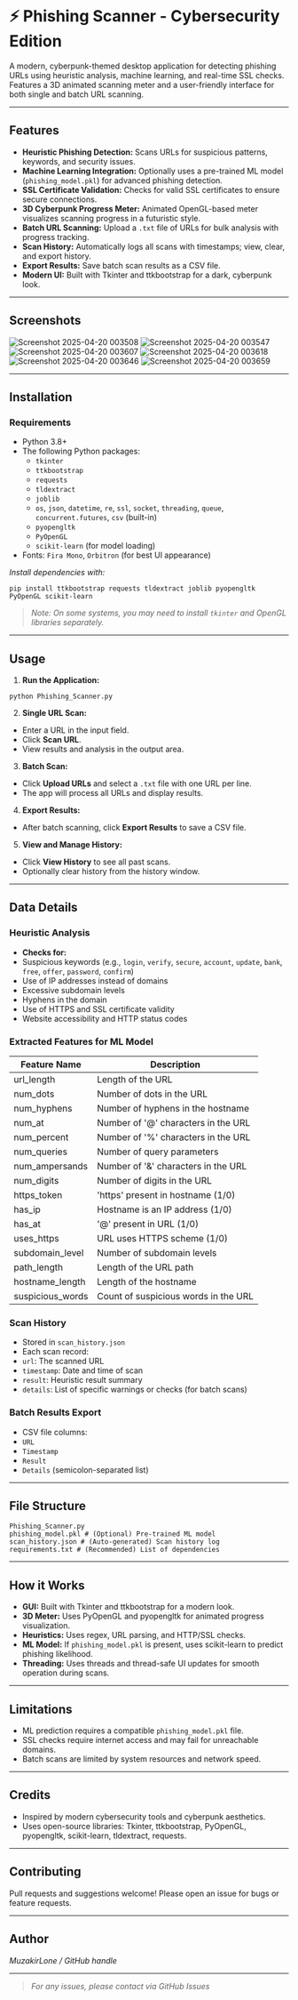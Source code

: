 # ⚡️ Phishing Scanner - Cybersecurity Edition

A modern, cyberpunk-themed desktop application for detecting phishing URLs using heuristic analysis, machine learning, and real-time SSL checks. Features a 3D animated scanning meter and a user-friendly interface for both single and batch URL scanning.

---

## Features

- **Heuristic Phishing Detection:** Scans URLs for suspicious patterns, keywords, and security issues.
- **Machine Learning Integration:** Optionally uses a pre-trained ML model (`phishing_model.pkl`) for advanced phishing detection.
- **SSL Certificate Validation:** Checks for valid SSL certificates to ensure secure connections.
- **3D Cyberpunk Progress Meter:** Animated OpenGL-based meter visualizes scanning progress in a futuristic style.
- **Batch URL Scanning:** Upload a `.txt` file of URLs for bulk analysis with progress tracking.
- **Scan History:** Automatically logs all scans with timestamps; view, clear, and export history.
- **Export Results:** Save batch scan results as a CSV file.
- **Modern UI:** Built with Tkinter and ttkbootstrap for a dark, cyberpunk look.

---

## Screenshots
![Screenshot 2025-04-20 003508](https://github.com/user-attachments/assets/a234cbf3-a5a8-4953-8d19-44492972eb4a)
![Screenshot 2025-04-20 003547](https://github.com/user-attachments/assets/4170e7a8-b956-439f-85d2-e146a3faa518)
![Screenshot 2025-04-20 003607](https://github.com/user-attachments/assets/b0da66fd-097c-4221-bb8a-37a137744337)
![Screenshot 2025-04-20 003618](https://github.com/user-attachments/assets/2990d16b-8665-433a-8e27-80b2c21d711e)
![Screenshot 2025-04-20 003646](https://github.com/user-attachments/assets/2f1a2f19-e34b-4290-9b9d-73b4882df8d9)
![Screenshot 2025-04-20 003659](https://github.com/user-attachments/assets/fbb4f436-fd87-4c89-95fd-a699343e89d1)

---

## Installation

### **Requirements**

- Python 3.8+
- The following Python packages:
  - `tkinter`
  - `ttkbootstrap`
  - `requests`
  - `tldextract`
  - `joblib`
  - `os`, `json`, `datetime`, `re`, `ssl`, `socket`, `threading`, `queue`, `concurrent.futures`, `csv` (built-in)
  - `pyopengltk`
  - `PyOpenGL`
  - `scikit-learn` (for model loading)
- Fonts: `Fira Mono`, `Orbitron` (for best UI appearance)

_Install dependencies with:_

```
pip install ttkbootstrap requests tldextract joblib pyopengltk PyOpenGL scikit-learn
```
> _Note: On some systems, you may need to install `tkinter` and OpenGL libraries separately._

---

## Usage

1. **Run the Application:**
```
python Phishing_Scanner.py
```

2. **Single URL Scan:**
- Enter a URL in the input field.
- Click **Scan URL**.
- View results and analysis in the output area.

3. **Batch Scan:**
- Click **Upload URLs** and select a `.txt` file with one URL per line.
- The app will process all URLs and display results.

4. **Export Results:**
- After batch scanning, click **Export Results** to save a CSV file.

5. **View and Manage History:**
- Click **View History** to see all past scans.
- Optionally clear history from the history window.

---

## Data Details

### **Heuristic Analysis**

- **Checks for:**
- Suspicious keywords (e.g., `login`, `verify`, `secure`, `account`, `update`, `bank`, `free`, `offer`, `password`, `confirm`)
- Use of IP addresses instead of domains
- Excessive subdomain levels
- Hyphens in the domain
- Use of HTTPS and SSL certificate validity
- Website accessibility and HTTP status codes

### **Extracted Features for ML Model**

| Feature Name        | Description                                    |
|---------------------|------------------------------------------------|
| url_length          | Length of the URL                              |
| num_dots            | Number of dots in the URL                      |
| num_hyphens         | Number of hyphens in the hostname              |
| num_at              | Number of '@' characters in the URL            |
| num_percent         | Number of '%' characters in the URL            |
| num_queries         | Number of query parameters                     |
| num_ampersands      | Number of '&' characters in the URL            |
| num_digits          | Number of digits in the URL                    |
| https_token         | 'https' present in hostname (1/0)              |
| has_ip              | Hostname is an IP address (1/0)                |
| has_at              | '@' present in URL (1/0)                       |
| uses_https          | URL uses HTTPS scheme (1/0)                    |
| subdomain_level     | Number of subdomain levels                     |
| path_length         | Length of the URL path                         |
| hostname_length     | Length of the hostname                         |
| suspicious_words    | Count of suspicious words in the URL           |

### **Scan History**

- Stored in `scan_history.json`
- Each scan record:
- `url`: The scanned URL
- `timestamp`: Date and time of scan
- `result`: Heuristic result summary
- `details`: List of specific warnings or checks (for batch scans)

### **Batch Results Export**

- CSV file columns:
- `URL`
- `Timestamp`
- `Result`
- `Details` (semicolon-separated list)

---

## File Structure

```
Phishing_Scanner.py
phishing_model.pkl # (Optional) Pre-trained ML model
scan_history.json # (Auto-generated) Scan history log
requirements.txt # (Recommended) List of dependencies
```

---

## How it Works

- **GUI:** Built with Tkinter and ttkbootstrap for a modern look.
- **3D Meter:** Uses PyOpenGL and pyopengltk for animated progress visualization.
- **Heuristics:** Uses regex, URL parsing, and HTTP/SSL checks.
- **ML Model:** If `phishing_model.pkl` is present, uses scikit-learn to predict phishing likelihood.
- **Threading:** Uses threads and thread-safe UI updates for smooth operation during scans.

---

## Limitations

- ML prediction requires a compatible `phishing_model.pkl` file.
- SSL checks require internet access and may fail for unreachable domains.
- Batch scans are limited by system resources and network speed.

---

## Credits

- Inspired by modern cybersecurity tools and cyberpunk aesthetics.
- Uses open-source libraries: Tkinter, ttkbootstrap, PyOpenGL, pyopengltk, scikit-learn, tldextract, requests.

---

## Contributing

Pull requests and suggestions welcome! Please open an issue for bugs or feature requests.

---

## Author

_MuzakirLone / GitHub handle_

---

> _For any issues, please contact via GitHub Issues_





